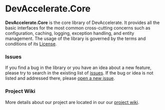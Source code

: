 <h1>DevAccelerate.Core</h1>

<strong>DevAccelerate.Core</strong> is the core library of DevAccelerate. It provides all the basic interfaces for the most common cross-cutting concerns such as configuration, caching, logging, exception handling, and entity management. The usage of the library is governed by the terms and conditions of its <a href="https://github.com/devaccelerate/DevAccelerate.Core/blob/master/LICENSE">License</a>.

<h3>Issues</h3>

If you find a bug in the library or you have an idea about a new feature, please try to search in the existing list of <a href="https://github.com/devaccelerate/DevAccelerate.Core/issues">issues</a>. If the bug or idea is not listed and addressed there, please <a href="https://github.com/devaccelerate/DevAccelerate.Core/issues/new">open a new issue</a>.

<h3>Project Wiki</h3>

More details about our project are located in our our <a href="https://github.com/devaccelerate/DevAccelerate.Core/wiki">project wiki</a>.
